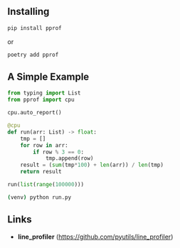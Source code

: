 ## Installing

```sh
pip install pprof
```

or

```sh
poetry add pprof
```

## A Simple Example

```python
from typing import List
from pprof import cpu

cpu.auto_report()

@cpu
def run(arr: List) -> float:
    tmp = []
    for row in arr:
        if row % 3 == 0:
            tmp.append(row)
    result = (sum(tmp*100) + len(arr)) / len(tmp)
    return result

run(list(range(100000)))
```

```sh
(venv) python run.py
```

## Links

+ **line_profiler** (<https://github.com/pyutils/line_profiler>)
